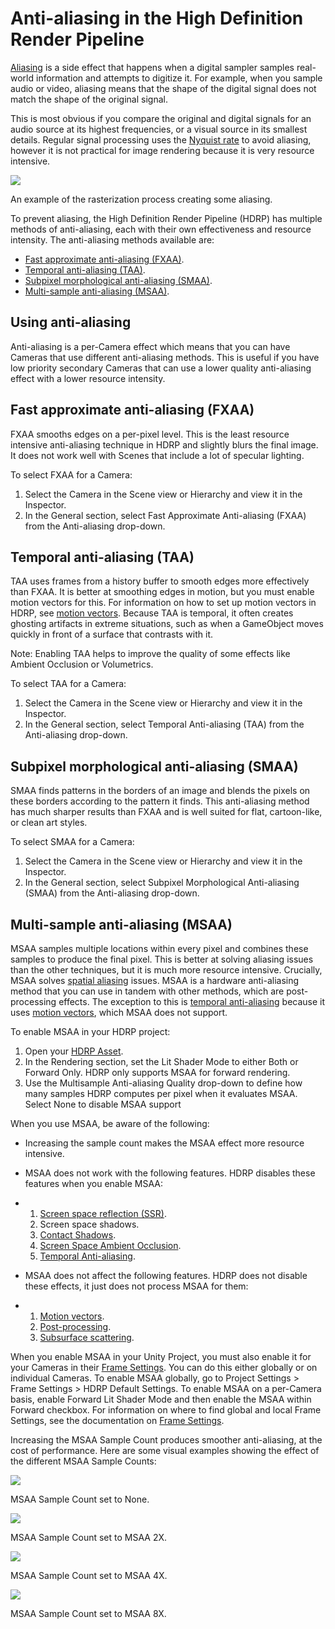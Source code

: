 # Anti-aliasing in the High Definition Render Pipeline

[Aliasing](Glossary.html#Aliasing) is a side effect that happens when a digital sampler samples real-world information and attempts to digitize it. For example, when you sample audio or video, aliasing means that the shape of the digital signal does not match the shape of the original signal.

This is most obvious if you compare the original and digital signals for an audio source at its highest frequencies, or a visual source in its smallest details. Regular signal processing uses the [Nyquist rate](Glossary.html#NyquistRate) to avoid aliasing, however it is not practical for image rendering because it is very resource intensive.

![](Images/MSAA1.png)

An example of the rasterization process creating some aliasing.

To prevent aliasing, the High Definition Render Pipeline (HDRP) has multiple methods of anti-aliasing, each with their own effectiveness and resource intensity. The anti-aliasing methods available are:

- [Fast approximate anti-aliasing (FXAA)](#FXAA).
- [Temporal anti-aliasing (TAA)](#TAA).
- [Subpixel morphological anti-aliasing (SMAA)](#SMAA).
- [Multi-sample anti-aliasing (MSAA)](#MSAA).

## Using anti-aliasing

Anti-aliasing is a per-Camera effect which means that you can have Cameras that use different anti-aliasing methods. This is useful if you have low priority secondary Cameras that can use a lower quality anti-aliasing effect with a lower resource intensity. 

<a name="FXAA"></a>

## Fast approximate anti-aliasing (FXAA)

FXAA smooths edges on a per-pixel level. This is the least resource intensive anti-aliasing technique in HDRP and slightly blurs the final image. It does not work well with Scenes that include a lot of specular lighting.

To select FXAA for a Camera:

1. Select the Camera in the Scene view or Hierarchy and view it in the Inspector.
2. In the General section, select Fast Approximate Anti-aliasing (FXAA) from the Anti-aliasing drop-down.

<a name="TAA"></a>

## Temporal anti-aliasing (TAA)

TAA uses frames from a history buffer to smooth edges more effectively than FXAA. It is better at smoothing edges in motion, but you must enable motion vectors for this. For information on how to set up motion vectors in HDRP, see [motion vectors](Motion-Vectors.html). Because TAA is temporal, it often creates ghosting artifacts in extreme situations, such as when a GameObject moves quickly in front of a surface that contrasts with it.

Note: Enabling TAA helps to improve the quality of some effects like Ambient Occlusion or Volumetrics.

To select TAA for a Camera:

1. Select the Camera in the Scene view or Hierarchy and view it in the Inspector.
2. In the General section, select Temporal Anti-aliasing (TAA) from the Anti-aliasing drop-down.

<a name="SMAA"></a>

## Subpixel morphological anti-aliasing (SMAA)

SMAA finds patterns in the borders of an image and blends the pixels on these borders according to the pattern it finds. This anti-aliasing method has much sharper results than FXAA and is well suited for flat, cartoon-like, or clean art styles.

To select SMAA for a Camera:

1. Select the Camera in the Scene view or Hierarchy and view it in the Inspector.
2. In the General section, select Subpixel Morphological Anti-aliasing (SMAA) from the Anti-aliasing drop-down.

<a name="MSAA"></a>

## Multi-sample anti-aliasing (MSAA)

MSAA samples multiple locations within every pixel and combines these samples to produce the final pixel. This is better at solving aliasing issues than the other techniques, but it is much more resource intensive. Crucially, MSAA solves [spatial aliasing](Glossary.html#SpatialAliasing) issues. MSAA is a hardware anti-aliasing method that you can use in tandem with other methods, which are post-processing effects. The exception to this is [temporal anti-aliasing](#TAA) because it uses [motion vectors](Motion-Vectors.html), which MSAA does not support.

To enable MSAA in your HDRP project:

1. Open your [HDRP Asset](HDRP-Asset.html).
2. In the Rendering section, set the Lit Shader Mode to either Both or Forward Only. HDRP only supports MSAA for forward rendering.
3. Use the Multisample Anti-aliasing Quality drop-down to define how many samples HDRP computes per pixel when it evaluates MSAA. Select None to disable MSAA support

When you use MSAA, be aware of the following:

- Increasing the sample count makes the MSAA effect more resource intensive.

- MSAA does not work with the following features. HDRP disables these features when you enable MSAA:

- 1. [Screen space reflection (SSR)](Override-Screen-Space-Reflection.html).
  2. Screen space shadows.
  3. [Contact Shadows](Override-Contact-Shadows.html).
  4. [Screen Space Ambient Occlusion](Override-Ambient-Occlusion.html).
  5. [Temporal Anti-aliasing](#TAA).

- MSAA does not affect the following features. HDRP does not disable these effects, it just does not process MSAA for them:

- 1. [Motion vectors](Motion-Vectors.html).
  2. [Post-processing](Post-Processing-Main.html).
  3. [Subsurface scattering](Subsurface-Scattering.html).

When you enable MSAA in your Unity Project, you must also enable it for your Cameras in their [Frame Settings](Frame-Settings.html). You can do this either globally or on individual Cameras. To enable MSAA globally, go to Project Settings > Frame Settings > HDRP Default Settings. To enable MSAA on a per-Camera basis, enable Forward Lit Shader Mode and then enable the MSAA within Forward checkbox. For information on where to find global and local Frame Settings, see the documentation on [Frame Settings](Frame-Settings.html).

Increasing the MSAA Sample Count produces smoother anti-aliasing, at the cost of performance. Here are some visual examples showing the effect of the different MSAA Sample Counts:

![](Images/MSAA3.png)

MSAA Sample Count set to None.

![](Images/MSAA4.png)

MSAA Sample Count set to MSAA 2X.

![](Images/MSAA5.png)

MSAA Sample Count set to MSAA 4X.

![](Images/MSAA6.png)

MSAA Sample Count set to MSAA 8X.